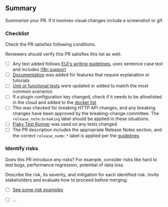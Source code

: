## Summary

Summarize your PR. If it involves visual changes include a screenshot or gif.


### Checklist

Check the PR satisfies following conditions. 

Reviewers should verify this PR satisfies this list as well.

- [ ] Any text added follows [EUI's writing guidelines](https://elastic.github.io/eui/#/guidelines/writing), uses sentence case text and includes [i18n support](https://github.com/elastic/kibana/blob/main/packages/kbn-i18n/README.md)
- [ ] [Documentation](https://www.elastic.co/guide/en/kibana/master/development-documentation.html) was added for features that require explanation or tutorials
- [ ] [Unit or functional tests](https://www.elastic.co/guide/en/kibana/master/development-tests.html) were updated or added to match the most common scenarios
- [ ] If a plugin configuration key changed, check if it needs to be allowlisted in the cloud and added to the [docker list](https://github.com/elastic/kibana/blob/main/src/dev/build/tasks/os_packages/docker_generator/resources/base/bin/kibana-docker)
- [ ] This was checked for breaking HTTP API changes, and any breaking changes have been approved by the breaking-change committee. The `release_note:breaking` label should be applied in these situations.
- [ ] [Flaky Test Runner](https://ci-stats.kibana.dev/trigger_flaky_test_runner/1) was used on any tests changed
- [ ] The PR  description includes the appropriate Release Notes section, and the correct `release_node:*` label is applied per the [guidelines](https://www.elastic.co/guide/en/kibana/master/contributing.html#kibana-release-notes-process)

### Identify risks

Does this PR introduce any risks? For example, consider risks like hard to test bugs, performance regression, potential of data loss.

Describe the risk, its severity, and mitigation for each identified risk. Invite stakeholders and evaluate how to proceed before merging.

- [ ] [See some risk examples](https://github.com/elastic/kibana/blob/main/RISK_MATRIX.mdx)
- [ ] ...



